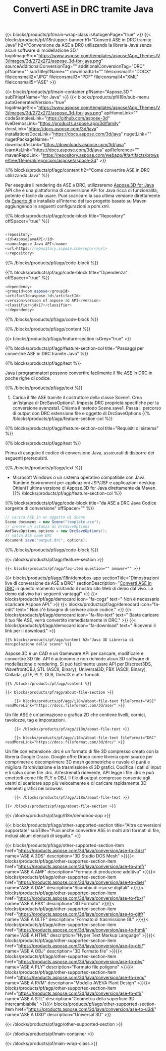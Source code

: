 ﻿---
title: Converti ASE in DRC tramite Java 
url: /it/java/conversion/ase-to-drc/ 
description: Esempio di codice di conversione Java per il formato ASE in file DRC. Utilizza questo codice di esempio per convertire ASE in DRC all'interno di qualsiasi applicazione basata su Web o desktop Java.
---
{{< blocks/products/pf/main-wrap-class isAutogenPage="true" >}}
{{< blocks/products/pf/i18n/upper-banner h1="Converti ASE in DRC tramite Java" h2="Conversione da ASE a DRC utilizzando la libreria Java senza alcun software di modellazione 3D." logoImageSrc="https://www.aspose.com/templates/aspose/App_Themes/V3/images/3d/272x272/aspose_3d-for-java.png" sourceAdditionalConversionTag="" additionalConversionTag="DRC" pfName="" subTitlepfName="" downloadUrl="" fileiconsmall1="DOCX" fileiconsmall2="JPG" fileiconsmall3="PDF" fileiconsmall4="XML" fileiconsmall5="ASE" >}}

{{< blocks/products/pf/main-container pfName="Aspose.3D " subTitlepfName="for Java" >}}
{{< blocks/products/pf/i18n/sub-menu autoGeneratedVersion="true" logoImageSrc="https://www.aspose.com/templates/aspose/App_Themes/V3/images/3d/272x272/aspose_3d-for-java.png" apiHomeLink="" codeSamplesLink="https://github.com/aspose-3d" liveDemosLink="https://products.aspose.app/3d/family" docsLink="https://docs.aspose.com/3d/java" installationsDocsLink="https://docs.aspose.com/3d/java" nugetLink="" nugetPackageName="" downloadAsLink="https://downloads.aspose.com/3d/java" learnAsLink="https://docs.aspose.com/3d/java" apiReference="" mavenRepoLink="https://repository.aspose.com/webapp/#/artifacts/browse/tree/General/repo/com/aspose/aspose-3d" >}}

{{% blocks/products/pf/agp/content h2="Come convertire ASE in DRC utilizzando Java" %}}

 Per eseguire il rendering da ASE a DRC, utilizzeremo
 [Aspose.3D for Java](https://products.aspose.com/3d/java) 
 API che è una piattaforma di conversione API for Java ricca di funzionalità, potente e facile da usare. Puoi scaricare la sua ultima versione direttamente da
 [Esperto di](https://repository.aspose.com/webapp/#/artifacts/browse/tree/General/repo/com/aspose/aspose-3d) 
 e installalo all'interno del tuo progetto basato su Maven aggiungendo le seguenti configurazioni a pom.xml.

{{% blocks/products/pf/agp/code-block title="Repository" offSpacer="true" %}}

```cs

<repository>
<id>AsposeJavaAPI</id>
<name>Aspose Java API</name>
<url>https://repository.aspose.com/repo/</url>
</repository>


```

{{% /blocks/products/pf/agp/code-block %}}

{{% blocks/products/pf/agp/code-block title="Dipendenza" offSpacer="true" %}}

```cs
<dependency>
<groupId>com.aspose</groupId>
<artifactId>aspose-3d</artifactId>
<version>version of aspose-3d API</version>
<classifier>jdk17</classifier>
</dependency>


```

{{% /blocks/products/pf/agp/code-block %}}

{{% /blocks/products/pf/agp/content %}}

{{< blocks/products/pf/agp/feature-section isGrey="true" >}}

{{% blocks/products/pf/agp/feature-section-col title="Passaggi per convertire ASE in DRC tramite Java" %}}

{{% blocks/products/pf/agp/text %}}

 Java i programmatori possono convertire facilmente il file ASE in DRC in poche righe di codice.

{{% /blocks/products/pf/agp/text %}}

1. Carica il file ASE tramite il costruttore della classe Scene1. Crea un'istanza di DrcSaveOptions1. Imposta DRC proprietà specifiche per la conversione avanzata1. Chiama il metodo Scene.save1. Passa il percorso di output con DRC estensione file e oggetto di DrcSaveOptions
{{% /blocks/products/pf/agp/feature-section-col %}}

{{% blocks/products/pf/agp/feature-section-col title="Requisiti di sistema" %}}

{{% blocks/products/pf/agp/text %}}

 Prima di eseguire il codice di conversione Java, assicurati di disporre dei seguenti prerequisiti.

{{% /blocks/products/pf/agp/text %}}

- Microsoft Windows o un sistema operativo compatibile con Java Runtime Environment per applicazioni JSP/JSF e applicazioni desktop.- Ottieni l'ultima versione di Aspose.3D for Java direttamente da Maven.
{{% /blocks/products/pf/agp/feature-section-col %}}

{{% blocks/products/pf/agp/code-block title="da ASE a DRC Java Codice sorgente di conversione" offSpacer="" %}}

```cs
// carica ASE in un oggetto di Scene 
Scene document = new Scene("template.ase");
// creare un'istanza di DrcSaveOptions 
AmfSaveOptions options = new DrcSaveOptions();
// salva ASE come DRC 
document.save("output.drc", options);   


```

{{% /blocks/products/pf/agp/code-block %}}

{{< /blocks/products/pf/agp/feature-section >}}

    {{< blocks/products/pf/agp/faq-item question="" answer="" >}}
 

<!-- aboutfile Starts -->

{{< blocks/products/pf/agp/i18n/demobox-app sectionTitle="Dimostrazioni live di conversione da ASE a DRC" sectionDescription="[Converti ASE in DRC](https://products.aspose.app/3d/conversion/ase-to-drc) in questo momento visitando il nostro sito Web di demo dal vivo. La demo dal vivo ha i seguenti vantaggi" >}}
        {{< blocks/products/pf/agp/democard icon="fa-cogs" text=" Non è necessario scaricare Aspose API." >}}
        {{< blocks/products/pf/agp/democard icon="fa-edit" text=" Non c\'è bisogno di scrivere alcun codice." >}}
        {{< blocks/products/pf/agp/democard icon="fa-file-text" text=" Basta caricare il tuo file ASE, verrà convertito immediatamente in DRC." >}}
        {{< blocks/products/pf/agp/democard icon="fa-download" text=" Riceverai il link per il download." >}}

    {{% blocks/products/pf/agp/content h2="Java 3D Libreria di manipolazione delle scene" %}}

 Aspose.3D è un CAD e un Gameware API per caricare, modificare e convertire 3D file. API è autonomo e non richiede alcun 3D software di modellazione o rendering. Si può facilmente usare API per Discreet3DS, WavefrontOBJ, STL (ASCII, Binary), Universal3D, FBX (ASCII, Binary), Collada, glTF, PLY, GLB, DirectX e altri formati. 



    {{% /blocks/products/pf/agp/content %}}

    {{< blocks/products/pf/agp/about-file-section >}}

        {{< blocks/products/pf/agp/i18n/about-file-text fileFormat="ASE" readMoreLink="https://docs.fileformat.com/3d/ase/" >}}

Un file ASE è un'animazione o grafica 2D che contiene livelli, cornici, tavolozze, tag e impostazioni.

        {{< /blocks/products/pf/agp/i18n/about-file-text >}}

        {{< blocks/products/pf/agp/i18n/about-file-text fileFormat="DRC" readMoreLink="https://docs.fileformat.com/3d/drc/" >}}

Un file con estensione .drc è un formato di file 3D compresso creato con la libreria Google Draco. Google offre Draco come libreria open source per comprimere e decomprimere 3D mesh geometriche e nuvole di punti e migliora l'archiviazione e la trasmissione di 3D grafici. Codifica i dati di input e li salva come file .drc. All'estremità ricevente, API legge i file .drc e può emetterli come file PLY o OBJ. Il file di output compresso consente agli utenti di scaricare app più velocemente e di caricare rapidamente 3D elementi grafici nei browser.

        {{< /blocks/products/pf/agp/i18n/about-file-text >}}

    {{< /blocks/products/pf/agp/about-file-section >}}

{{< /blocks/products/pf/agp/i18n/demobox-app >}}

<!-- aboutfile Ends -->

{{< blocks/products/pf/agp/other-supported-section title="Altre conversioni supportate" subTitle="Puoi anche convertire ASE in molti altri formati di file, inclusi alcuni elencati di seguito." >}}

{{< blocks/products/pf/agp/other-supported-section-item href="https://products.aspose.com/3d/java/conversion/ase-to-3ds/" name="ASE A 3DS" description="3D Studio DOS Mesh" >}}{{< blocks/products/pf/agp/other-supported-section-item href="https://products.aspose.com/3d/java/conversion/ase-to-amf/" name="ASE A AMF" description="Formato di produzione additiva" >}}{{< blocks/products/pf/agp/other-supported-section-item href="https://products.aspose.com/3d/java/conversion/ase-to-dae/" name="ASE A DAE" description="Scambio di risorse digitali" >}}{{< blocks/products/pf/agp/other-supported-section-item href="https://products.aspose.com/3d/java/conversion/ase-to-fbx/" name="ASE A FBX" description="3D Formato" >}}{{< blocks/products/pf/agp/other-supported-section-item href="https://products.aspose.com/3d/java/conversion/ase-to-gltf/" name="ASE A GLTF" description="Formato di trasmissione GL" >}}{{< blocks/products/pf/agp/other-supported-section-item href="https://products.aspose.com/3d/java/conversion/ase-to-html/" name="ASE A HTML" description="Hyper Text Markup Language" >}}{{< blocks/products/pf/agp/other-supported-section-item href="https://products.aspose.com/3d/java/conversion/ase-to-obj/" name="ASE A OBJ" description="3D Formato file" >}}{{< blocks/products/pf/agp/other-supported-section-item href="https://products.aspose.com/3d/java/conversion/ase-to-ply/" name="ASE A PLY" description="Formato file poligono" >}}{{< blocks/products/pf/agp/other-supported-section-item href="https://products.aspose.com/3d/java/conversion/ase-to-rvm/" name="ASE A RVM" description="Modello AVEVA Plant Design" >}}{{< blocks/products/pf/agp/other-supported-section-item href="https://products.aspose.com/3d/java/conversion/ase-to-stl/" name="ASE A STL" description="Geometria della superficie 3D intercambiabile" >}}{{< blocks/products/pf/agp/other-supported-section-item href="https://products.aspose.com/3d/java/conversion/ase-to-u3d/" name="ASE A U3D" description="Universal 3D" >}}

{{< /blocks/products/pf/agp/other-supported-section >}}

{{< /blocks/products/pf/main-container >}}
    
{{< /blocks/products/pf/main-wrap-class >}}